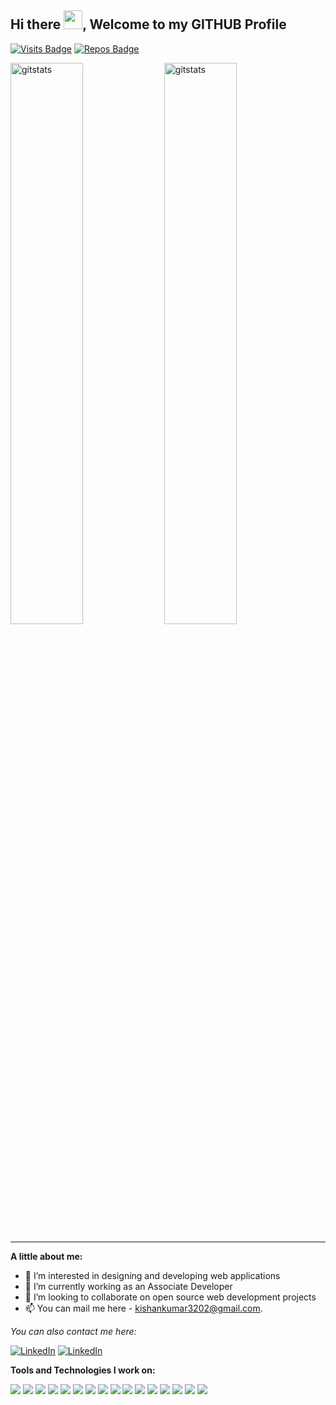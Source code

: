
<h2> Hi there <img src="https://user-images.githubusercontent.com/53033119/148754613-b4e8196a-9b1d-421f-825a-e2e012e4e490.gif" width="30"/>, Welcome to my GITHUB Profile</h2> 

  [![Visits Badge](https://badges.pufler.dev/visits/kishan7kumar/kishan7kumar)](https://badges.pufler.dev)
  [![Repos Badge](https://badges.pufler.dev/repos/kishan7kumar)](https://badges.pufler.dev)

<div align="left">
<img width = "48%" alt="gitstats" src="https://github-readme-stats.vercel.app/api?username=kishan7kumar&show_icons=true&theme=tokyoday" />

<img width = "48%" alt="gitstats" src="https://github-readme-stats.vercel.app/api/top-langs/?username=kishan7kumar&layout=compact&theme=tokyoday" />
</div>

<hr>

**A little about me:**

- 👀 I’m interested in designing and developing web applications
- 🌱 I’m currently working as an Associate Developer
- 💞️ I’m looking to collaborate on open source web development projects
- 📫 You can mail me here - kishankumar3202@gmail.com.

<div align="left">

<i>You can also contact me here:</i><br>

<a href="https://www.linkedin.com/in/kishankumar3202" target="_blank"><img src="https://img.shields.io/badge/LinkedIn-0077B5?style=for-the-badge&logo=linkedin&logoColor=white" alt="LinkedIn"></a>
<a href="https://www.hackerrank.com/kishankumar3202" target="_blank"><img src="https://img.shields.io/badge/-Hackerrank-2EC866?style=for-the-badge&logo=HackerRank&logoColor=white" alt="LinkedIn"></a>


**Tools and Technologies I work on:** 
<p align="left">

  <img src="https://img.shields.io/badge/JavaScript-323330?style=for-the-badge&logo=javascript&logoColor=F7DF1E"/>
  <img src="https://img.shields.io/badge/HTML5-E34F26?style=for-the-badge&logo=html5&logoColor=white"/>
  <img src="https://img.shields.io/badge/CSS3-1572B6?style=for-the-badge&logo=css3&logoColor=white"/>
  <img src="https://img.shields.io/badge/TypeScript-007ACC?style=for-the-badge&logo=typescript&logoColor=white"/>
  <img src="https://img.shields.io/badge/Angular-DD0031?style=for-the-badge&logo=angular&logoColor=white"/>
  <img src="https://img.shields.io/badge/jQuery-0769AD?style=for-the-badge&logo=jquery&logoColor=white"/>
  <img src="https://img.shields.io/badge/Bootstrap-563D7C?style=for-the-badge&logo=bootstrap&logoColor=white"/>
  <img src="https://img.shields.io/badge/Chart.js-FF6384?style=for-the-badge&logo=chartdotjs&logoColor=white"/>
  <img src="https://img.shields.io/badge/Sass-CC6699?style=for-the-badge&logo=sass&logoColor=white"/>
   <img src="https://img.shields.io/badge/Visual_Studio_Code-0078D4?style=for-the-badge&logo=visual%20studio%20code&logoColor=white"/>
   <img src="https://img.shields.io/badge/GitHub-100000?style=for-the-badge&logo=github&logoColor=white">
  <img src="https://img.shields.io/badge/Postman-FF6C37?style=for-the-badge&logo=Postman&logoColor=white"/>
  <img src="https://img.shields.io/badge/Python-FFD43B?style=for-the-badge&logo=python&logoColor=darkgreen"/>
  <img src="https://img.shields.io/badge/Scala-DC322F?style=for-the-badge&logo=scala&logoColor=white"/>
  <img src="https://img.shields.io/badge/MySQL-005C84?style=for-the-badge&logo=mysql&logoColor=white"/>
  <img src="https://img.shields.io/badge/Apache_Spark-FFFFFF?style=for-the-badge&logo=apachespark&logoColor=#E35A16"/>
  
</p>
     

<!---
kishan7kumar/kishan7kumar is a ✨ special ✨ repository because its `README.md` (this file) appears on your GitHub profile.
You can click the Preview link to take a look at your changes.
--->
